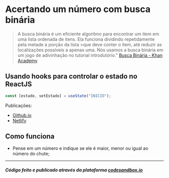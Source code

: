 # Acertando um número com busca binária

>A busca binária é um eficiente algoritmo para encontrar um item em uma lista ordenada de itens. Ela funciona dividindo repetidamente pela metade a porção da lista >que deve conter o item, até reduzir as localizações possíveis a apenas uma. Nós usamos a busca binária em um jogo de adivinhação no tutorial introdutório." [Busca Binária - Khan Academy](https://pt.khanacademy.org/computing/computer-science/algorithms/binary-search/a/binary-search)

## Usando hooks para controlar o estado no ReactJS

```js
const [estado, setEstado] = useState("INICIO");
```
Publicações:
- [Github.io](https://joaosanches.github.io/csb-geg28/)
- [Netlify](https://csb-geg28.netlify.app/)

## Como funciona

- Pense em um número e indique se ele é maior, menor ou igual ao número do chute;

---

##### Código feito e publicado através da plataforma [codesandbox.io](https://codesandbox.io/)
